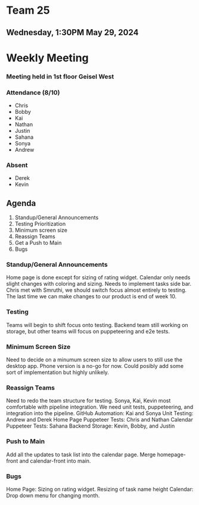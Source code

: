 # Team 25
## Wednesday, 1:30PM May 29, 2024

# Weekly Meeting
### Meeting held in 1st floor Geisel West

### Attendance (8/10)
- Chris
- Bobby
- Kai
- Nathan
- Justin
- Sahana
- Sonya
- Andrew
  
### Absent
- Derek
- Kevin

## Agenda
1. Standup/General Announcements
2. Testing Prioritization
3. Minimum screen size
4. Reassign Teams
5. Get a Push to Main
6. Bugs

### Standup/General Announcements
Home page is done except for sizing of rating widget. Calendar only needs slight changes with coloring and sizing. Needs to implement tasks side bar.
Chris met with Smruthi, we should switch focus almost entirely to testing. The last time we can make changes to our product is end of week 10.

### Testing
Teams will begin to shift focus onto testing. Backend team still working on storage, but other teams will focus on puppeteering and e2e tests.

### Minimum Screen Size
Need to decide on a minumum screen size to allow users to still use the desktop app. Phone version is a no-go for now. 
Could posibly add some sort of implementation but highly unlikely.

### Reassign Teams
Need to redo the team structure for testing. Sonya, Kai, Kevin most comfortable with pipeline integration. 
We need unit tests, puppeteering, and integration into the pipeline.
GitHub Automation: Kai and Sonya
Unit Testing: Andrew and Derek
Home Page Puppeteer Tests: Chris and Nathan
Calendar Puppeteer Tests: Sahana
Backend Storage: Kevin, Bobby, and Justin

### Push to Main
Add all the updates to task list into the calendar page. Merge homepage-front and calendar-front into main.

### Bugs
Home Page: Sizing on rating widget. Resizing of task name height
Calendar: Drop down menu for changing month.

